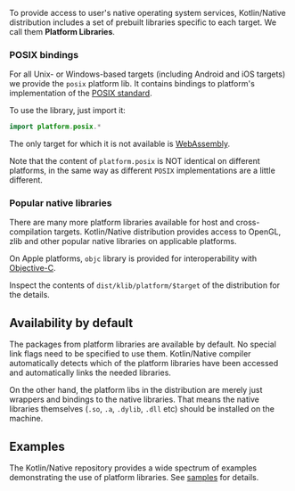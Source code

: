 [//]: # (title: Platform libraries)

To provide access to user's native operating system services,
Kotlin/Native distribution includes a set of prebuilt libraries specific to
each target. We call them **Platform Libraries**.

### POSIX bindings

For all Unix- or Windows-based targets (including Android and
iOS targets) we provide the `posix` platform lib. It contains bindings
to platform's implementation of the [POSIX standard](https://en.wikipedia.org/wiki/POSIX).

To use the library, just import it: 

```kotlin
import platform.posix.*
```

The only target for which it is not available is [WebAssembly](https://en.wikipedia.org/wiki/WebAssembly).

Note that the content of `platform.posix` is NOT identical on
different platforms, in the same way as different `POSIX` implementations
are a little different.

### Popular native libraries

There are many more platform libraries available for host and
cross-compilation targets.  Kotlin/Native distribution provides access to
OpenGL, zlib and other popular native libraries on
applicable platforms.

On Apple platforms, `objc` library is provided for interoperability with [Objective-C](https://en.wikipedia.org/wiki/Objective-C).

Inspect the contents of `dist/klib/platform/$target` of the distribution for the details.

## Availability by default

The packages from platform libraries are available by default. No
special link flags need to be specified to use them. Kotlin/Native
compiler automatically detects which of the platform libraries have
been accessed and automatically links the needed libraries.

On the other hand, the platform libs in the distribution are merely
just wrappers and bindings to the native libraries.  That means the
native libraries themselves (`.so`, `.a`, `.dylib`, `.dll` etc)
should be installed on the machine.

## Examples

The Kotlin/Native repository provides a wide spectrum of examples
demonstrating the use of platform libraries. 
See [samples](https://github.com/JetBrains/kotlin-native/tree/master/samples) for details.

